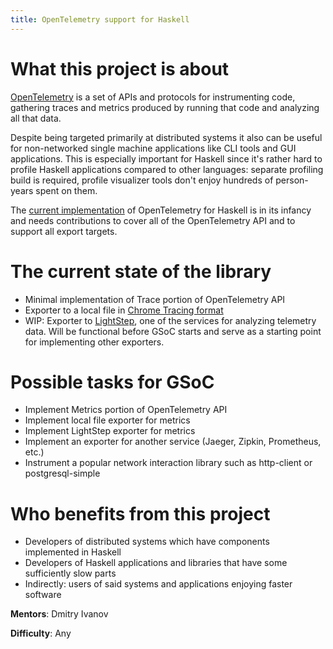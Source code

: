 ```yaml
---
title: OpenTelemetry support for Haskell
---
```


# What this project is about

[OpenTelemetry](https://opentelemetry.io/) is a set of APIs and protocols for instrumenting code, gathering
traces and metrics produced by running that code and analyzing all that data.

Despite being targeted primarily at distributed systems it also can be useful for
non-networked single machine applications like CLI tools and GUI applications.
This is especially important for Haskell since it's rather hard to profile Haskell
applications compared to other languages: separate profiling build is required,
profile visualizer tools don't enjoy hundreds of person-years spent on them.

The [current implementation](https://github.com/ethercrow/opentelemetry-haskell)
of OpenTelemetry for Haskell is in its infancy and needs contributions
to cover all of the OpenTelemetry API and to support all export targets.

# The current state of the library

* Minimal implementation of Trace portion of OpenTelemetry API
* Exporter to a local file in [Chrome Tracing format](https://docs.google.com/document/d/1CvAClvFfyA5R-PhYUmn5OOQtYMH4h6I0nSsKchNAySU/preview)
* WIP: Exporter to [LightStep](https://lightstep.com), one of the services for analyzing telemetry
  data. Will be functional before GSoC starts and serve as a starting point for
  implementing other exporters.

# Possible tasks for GSoC

* Implement Metrics portion of OpenTelemetry API
* Implement local file exporter for metrics
* Implement LightStep exporter for metrics
* Implement an exporter for another service (Jaeger, Zipkin, Prometheus, etc.)
* Instrument a popular network interaction library such as http-client or
  postgresql-simple

# Who benefits from this project

* Developers of distributed systems which have components implemented in Haskell
* Developers of Haskell applications and libraries that have some sufficiently slow parts
* Indirectly: users of said systems and applications enjoying faster software

**Mentors**: Dmitry Ivanov

**Difficulty**: Any
